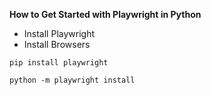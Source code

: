 **How to Get Started with Playwright in Python**
- Install Playwright
- Install Browsers

```
pip install playwright
```
```
python -m playwright install
```